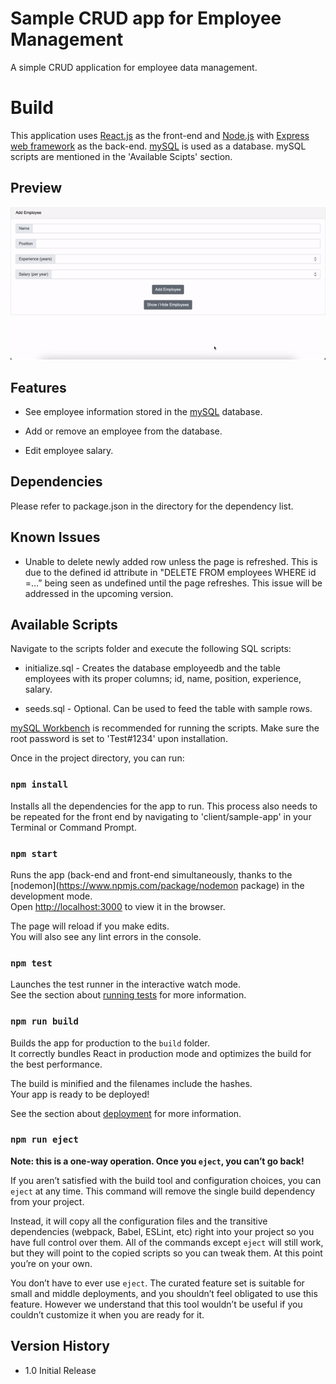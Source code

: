 # Sample CRUD app for Employee Management

A simple CRUD application for employee data management.

# Build
This application uses [React.js](https://reactjs.org) as the front-end and [Node.js](https://nodejs.org/) with [Express web framework](https://expressjs.com) as the back-end. [mySQL](https://www.mysql.com) is used as a database. mySQL scripts are mentioned in the 'Available Scipts' section.

## Preview

![](crud-anim.gif)

## Features

* See employee information stored in the [mySQL](https://www.mysql.com) database.

* Add or remove an employee from the database.

* Edit employee salary.

## Dependencies

Please refer to package.json in the directory for the dependency list.

## Known Issues

* Unable to delete newly added row unless the page is refreshed. This is due to the defined id attribute in "DELETE FROM employees WHERE id =…” being seen as undefined until the page refreshes. This issue will be addressed in the upcoming version.

## Available Scripts

Navigate to the scripts folder and execute the following SQL scripts:

* initialize.sql - Creates the database employeedb and the table employees with its proper columns; id, name, position, experience, salary.

* seeds.sql - Optional. Can be used to feed the table with sample rows.

[mySQL Workbench](https://www.mysql.com/products/workbench) is recommended for running the scripts. Make sure the root password is set to 'Test#1234' upon installation.


Once in the project directory, you can run:

### `npm install`

Installs all the dependencies for the app to run. This process also needs to be repeated for the front end by navigating to 'client/sample-app' in your Terminal or Command Prompt.

### `npm start`

Runs the app (back-end and front-end simultaneously, thanks to the [nodemon](https://www.npmjs.com/package/nodemon package) in the development mode.<br />
Open [http://localhost:3000](http://localhost:3000) to view it in the browser.

The page will reload if you make edits.<br />
You will also see any lint errors in the console.

### `npm test`

Launches the test runner in the interactive watch mode.<br />
See the section about [running tests](https://facebook.github.io/create-react-app/docs/running-tests) for more information.

### `npm run build`

Builds the app for production to the `build` folder.<br />
It correctly bundles React in production mode and optimizes the build for the best performance.

The build is minified and the filenames include the hashes.<br />
Your app is ready to be deployed!

See the section about [deployment](https://facebook.github.io/create-react-app/docs/deployment) for more information.

### `npm run eject`

**Note: this is a one-way operation. Once you `eject`, you can’t go back!**

If you aren’t satisfied with the build tool and configuration choices, you can `eject` at any time. This command will remove the single build dependency from your project.

Instead, it will copy all the configuration files and the transitive dependencies (webpack, Babel, ESLint, etc) right into your project so you have full control over them. All of the commands except `eject` will still work, but they will point to the copied scripts so you can tweak them. At this point you’re on your own.

You don’t have to ever use `eject`. The curated feature set is suitable for small and middle deployments, and you shouldn’t feel obligated to use this feature. However we understand that this tool wouldn’t be useful if you couldn’t customize it when you are ready for it.

## Version History

* 1.0 Initial Release
